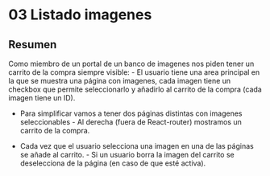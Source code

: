 # 03 Listado imagenes

## Resumen

Como miembro de un portal de un banco de imagenes nos piden tener un carrito de la compra siempre
visible: - El usuario tiene una area principal en la que se muestra una página con imagenes, cada imagen
tiene un checkbox que permite seleccionarlo y añadirlo al carrito de la compra (cada imagen tiene un ID).

- Para simplificar vamos a tener dos páginas distintas con imagenes seleccionables - Al derecha
  (fuera de React-router) mostramos un carrito de la compra.

- Cada vez que el usuario selecciona una imagen en una de las páginas se añade al carrito. - Si un
  usuario borra la imagen del carrito se deselecciona de la página (en caso de que esté activa).
